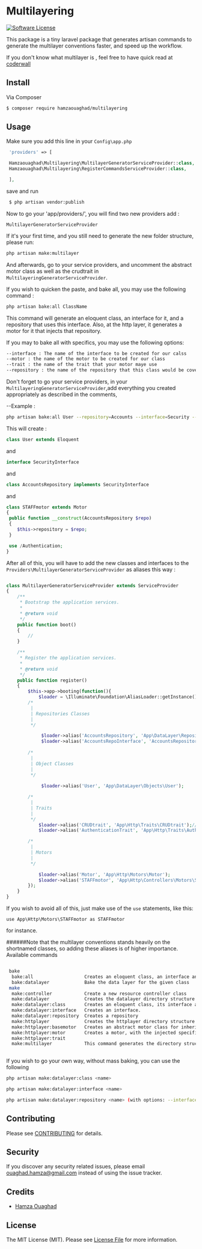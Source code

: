 # Multilayering

[![Software License][ico-license]](LICENSE.md)

This package is a tiny laravel package that generates artisan commands to generate the multilayer conventions faster, and speed up the workflow.

If you don't know what multilayer is , feel free to have quick read at [coderwall](https://coderwall.com/p/itnqyq/alternatives-to-hmvc-with-laravel)
## Install

Via Composer

``` bash
$ composer require hamzaouaghad/multilayering
```

## Usage

Make sure you add this line in your `Config\app.php`
``` php
 'providers' => [

 Hamzaouaghad\Multilayering\MultilayerGeneratorServiceProvider::class,
 Hamzaouaghad\Multilayering\RegisterCommandsServiceProvider::class,

 ],
```

save and run

```bash
 $ php artisan vendor:publish
 ```
 Now to go your 'app/providers/', you will find two new providers add :

`MultilayerGeneratorServiceProvider`

 If it's your first time, and you still need to generate the new folder structure, please run:
 
 ```bash
 php artisan make:multilayer
 ```
 
 And afterwards, go to your service providers, and uncomment the abstract motor class as well as the crudtrait in `MultilayeringGeneratorServiceProvider`.


 If you wish to quicken the paste, and bake all, you may use the following command :
 ```bash
 php artisan bake:all ClassName
 ```
 This command will generate an eloquent class, an interface for it, and a repository that uses this interface. Also, at the http layer, it generates a motor for it that injects that repository.

 If you may to bake all with specifics, you may use the following options:
```bash
--interface : The name of the interface to be created for our calss
--motor : the name of the motor to be created for our class
--trait : the name of the trait that your motor maye use
--repository : the name of the repository that this class would be covered under.
```

Don't forget to go your service providers, in your `MultilayeringGeneratorServiceProvider`,add everything you created appropriately as described in the comments,


--Example :
```bash
php artisan bake:all User --repository=Accounts --interface=Security --motor=STAFF --trait=Authentication
```

This will create :

```php
class User extends Eloquent
```
and
```php
interface SecurityInterface
```
and

```php
class AccountsRepository implements SecurityInterface
```

and

```php
class STAFFmotor extends Motor
{
 public function __construct(AccountsRepository $repo)
 {
    $this->repository = $repo;
 }

 use /Authentication;
}
```

After all of this, you will have to add the new classes and interfaces to the `Providers\MultilayerGeneratorServiceProvider` as aliases this way :

```php

class MultilayerGeneratorServiceProvider extends ServiceProvider
{
    /**
     * Bootstrap the application services.
     *
     * @return void
     */
    public function boot()
    {
        //
    }

    /**
     * Register the application services.
     *
     * @return void
     */
    public function register()
    {
        $this->app->booting(function(){
            $loader = \Illuminate\Foundation\AliasLoader::getInstance();
        /*
         |
         | Repositories Classes
         |
         */

             $loader->alias('AccountsRepository', 'App\DataLayer\Repositories\AccountsRepository');
             $loader->alias('AccountsRepoInterface', 'AccountsRepository');
            
        /*
         |
         | Object Classes
         |
         */
         
             $loader->alias('User', 'App\DataLayer\Objects\User');

        /*
         |
         | Traits 
         |  
         */
            $loader->alias('CRUDtrait', 'App\Http\Traits\CRUDtrait');//don't modify this.
            $loader->alias('AuthenticationTrait', 'App\Http\Traits\Authentication');

        /*
         |
         | Motors
         |  
         */

            $loader->alias('Motor', 'App\Http\Motors\Motor');
            $loader->alias('STAFFmotor', 'App\Http\Controllers\Motors\STAFFmotor');
        });
    }
}

```

If you wish to avoid all of this, just make use of the `use` statements, like this:

`use App\Http\Motors\STAFFmotor as STAFFmotor` 

for instance.

######Note that the multilayer conventions stands heavily on the shortnamed classes, so adding these aliases is of higher importance.
 Available commands
```bash

 bake
  bake:all                   Creates an eloquent class, an interface and a repository for it, also a motor, and a trait if specified.
  bake:datalayer             Bake the data layer for the given class
 make
  make:controller            Create a new resource controller class
  make:datalayer             Creates the datalayer directory structure
  make:datalayer:class       Creates an eloquent class, its interface and its repository.
  make:datalayer:interface   Creates an interface.
  make:datalayer:repository  Creates a repository
  make:httplayer             Creates the httplayer directory structure
  make:httplayer:basemotor   Creates an abstract motor class for inheritence.
  make:httplayer:motor       Creates a motor, with the injected specified repository, and the trait to be used.
  make:httplayer:trait
  make:multilayer            This command generates the directory structure for the multilayering conventions.
  
```


If you wish to go your own way, without mass baking, you can use the following

```bash
php artisan make:datalayer:class <name>

php artisan make:datalayer:interface <name>

php artisan make:datalayer:repository <name> (with options: --interface= the one you wish your repo to implement, --class=The class whose repo is this
```
## Contributing

Please see [CONTRIBUTING](CONTRIBUTING.md) for details.

## Security

If you discover any security related issues, please email ouaghad.hamza@gmail.com instead of using the issue tracker.

## Credits

- [Hamza Ouaghad](https://twitter.com/hamza_ouaghad)

## License

The MIT License (MIT). Please see [License File](LICENSE.md) for more information.

[ico-version]: https://img.shields.io/packagist/v/league/:package_name.svg?style=flat-square
[ico-license]: https://img.shields.io/badge/license-MIT-brightgreen.svg?style=flat-square
[ico-travis]: https://img.shields.io/travis/thephpleague/:package_name/master.svg?style=flat-square
[ico-scrutinizer]: https://img.shields.io/scrutinizer/coverage/g/thephpleague/:package_name.svg?style=flat-square
[ico-code-quality]: https://img.shields.io/scrutinizer/g/thephpleague/:package_name.svg?style=flat-square
[ico-downloads]: https://img.shields.io/packagist/dt/league/:package_name.svg?style=flat-square

[link-packagist]: https://packagist.org/packages/league/:package_name
[link-travis]: https://travis-ci.org/thephpleague/:package_name
[link-scrutinizer]: https://scrutinizer-ci.com/g/thephpleague/:package_name/code-structure
[link-code-quality]: https://scrutinizer-ci.com/g/thephpleague/:package_name
[link-downloads]: https://packagist.org/packages/league/:package_name
[link-author]: https://github.com/:author_username
[link-contributors]: ../../contributors
